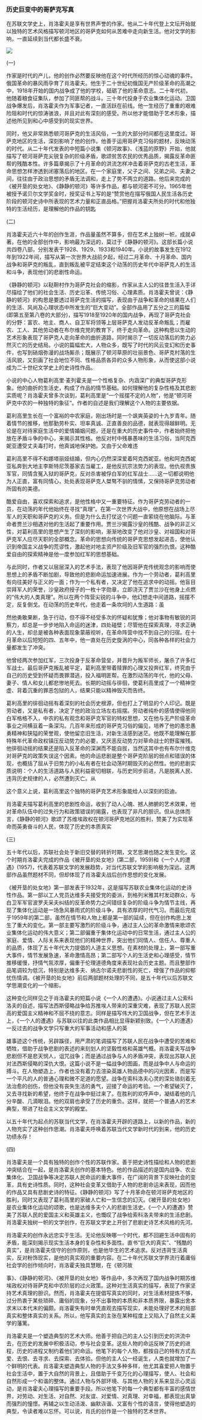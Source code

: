 ### **历史巨变中的哥萨克写真**

在苏联文学史上，肖洛霍夫是享有世界声誉的作家。他从二十年代登上文坛开始就以独特的艺术风格描写顿河地区的哥萨克如何从苦难中走向新生活。他对文学的影响，一直延续到当代都长盛不衰。

![](http://www.youhuaaa.com/UploadFiles/images/Painting_Pic_Full/103/51458.jpg)

\(一\)

作家是时代的产儿，他的创作必然要反映他在这个时代所经历的惊心动魂的事件。俄国革命的暴风雨孕育了肖洛霍夫。他生于二十世纪初俄国无产阶级革命的高潮之中，1918年开始的国内战争成了他的学校，砥砺了他的革命意志。二十年代初，他随着粮食征集队，参加了同匪帮的战斗。三十年代投身于农业集体化运动。卫国战争爆发后，肖洛霍夫作为军事记者，一直活跃在前线。他一生经历了重重的艰难险阻和时代的惊涛骇浪，并且对此有深刻的感受。所以他才能借助于艺术形象，描述他所见到和心中感受到的现实世界。

同时，他又非常熟悉顿河哥萨克的生活风俗，一生的大部分时间都在这里度过。哥萨克地区的生活，深刻影响了他的创作。他善于运用哥萨克习俗的题材，反映动荡的时代。从二十年代发表的中短篇小说集《顿河故事》、《浅蓝的原野》开始，他就描写了顿河哥萨克尖锐复杂的阶级矛盾，歌颂贫苦农民的优秀品质，揭露反革命匪帮的残酷本性。许多篇章揭示了十月革命的洪流怎样冲击着哥萨克的古老生活，革命思想怎样渗透到闭塞落后的地区。在一个家庭里，父子之间、兄弟之间、夫妻之间，往往由于政治思想的矛盾无法调和，走上了势不两立的道路。他后来完成的《被开垦的处女地》、《静静的顿河》等许多作品，都与顿河密不可分。1965年他被授予诺贝尔文学奖金时，授奖证书上写的是“赞赏他在描写俄国人民生活各历史阶段的顿河史诗中所表现的艺术力量和正直品格。”把握肖洛霍夫所处的时代和他独特的生活经历，是理解他的作品的钥匙

\(二\)

肖洛霍夫近六十年的创作生涯，作品量虽然不算多，但在艺术上独树一帜，成就卓著。在他的全部创作中，影响最为深远的，莫过于《静静的顿河》。这部长篇小说共四卷八部，分别发表于1928、1929、1933和1940年。小说的故事发生在1912年到1922年间，描写从第一次世界大战前夕起，经过二月革命、十月革命、国内战争和哥萨克的叛乱，直到叛乱被平定结束这个动荡的历史年代中哥萨克人的生活和斗争，表现他们的悲剧性命运。

《静静的顿河》以鞑靼村作为哥萨克社会的缩影，作家从主人公的往昔生活入手详尽描绘了他们的社会生活、历史沿革、传统习俗、心理素质。肖洛霍夫曾说：《静静的顿河》的构思是要透过哥萨克生活的描写，表现由于战争和革命的结果在人们的生活、风尚及心理状态中所发生的“巨大变动”。全部作品用了五分之三的篇幅\(即第五至第八卷的大部分\)，描写1918至1920年的国内战争，再现了哥萨克社会的分野：富农、地主、商人、自卫军将领等上层哥萨克人发动反革命叛乱；而雇农、工人、其他劳动者在布尔维克党的教育下，终于走向革命。这种构思以生动的艺术形象表现了哥萨克人走向革命的曲折道路，同时揭示了一切反动落后的势力必然灭亡的历史结局。小说的篇幅宏大，人物众多，既写了时代的风云变幻和历史事件，也写到硝烟弥漫的战场厮杀；既展示了顿河草原的壮丽景色、哥萨克村落的生活风貌，又刻画了社会地位不同、性格品质各异的众多人物形象，从而使这部小说成为二十世纪文学史上的史诗性作品。

小说的中心人物葛利高里·麦列霍夫是一个性格复杂、内涵深广的典型哥萨克形象。他的曲折的生活史，构成了作品的情节基础。如何理解他的复杂性格及其悲剧实质呢？肖洛霍夫曾多次谈到，葛利高里是“一个摇摆不定的人物”，他是“顿河哥萨克中农的一种独特的象征”。作者的自述是我们理解这个人物的主要依据。

葛利高里生长在一个富裕的中农家庭，刚出场时是一个飒爽英姿的十九岁青年。随着情节的推移，他那勤劳朴实、坦率真诚、正直善良的品德，就表现得越鲜明。无论是在对待家庭生活中的爱情婚姻问题，还是在重大的历史事件中，作者始终把他放在矛盾斗争的中心，来揭示其性格。他反对村中残暴愚味的生活习俗，当阿克西妮亚遭受丈夫毒打时，他真诚地保护她。又由于父命难违

葛利高里不得不和娜塔丽娅结婚，但内心仍然深深爱着阿克西妮亚。他和阿克西妮亚私奔到大地主李斯特尼茨基家去当雇工，是他反抗宗法势力的表现。他仇视贵族军官，同情含冤入狱的哥萨克，反对杀害被俘白军的红军战士……这一切都说明他为人正直，富有同情心，处处表现哥萨克人桀骜不驯的情愫，又保持哥萨克劳动者所固有的美德。

酷爱自由，喜欢探索和追求，是他性格中又一重要特征。作为哥萨克劳动者的一员，在动荡的年代他始终在寻找“真理”。在第一次世界大战中，他原想在战场上尽军人的天职和哥萨克的义务。但是为什么去打仗这个问题一直萦绕在他脑际。与革命者贾兰沙相遇对他的生活起了重要作用。贾兰沙揭露沙皇的残酷、战争的非正义性，对葛利高里的思想产生了深刻的影响，渐渐地改变了他对沙皇、对祖国和对哥萨克军人应尽天职的全部概念。革命的思想向传统的哥萨克思想发起进击，使他认识到帝国主义战争的荒谬性，激起他对地主资产阶级及旧军官的强烈仇恨。这种酷爱自由的探索精神是他一度参加红军的思想基础。

与此同时，作者又以层层深入的艺术手法，表现了他因哥萨克传统观念的影响而使思想上的矛盾不断加剧，导致他的悲剧命运加速进展。作为一个劳动者，葛利高里有向往美好与正义的一面；作为一个私有者，又决定了他在追求中的动摇。他盲目崇拜军人的荣誉，沙皇政府授子的一枚十字勋章，立即浇灭了贾兰沙在他身上点燃的“伟大的人类真理”。所以在两个阵营尖锐的斗争中，他幻想走中间道路，摇摆不定，反复倒戈。在动荡的历史年代，他走着一条坎坷的人生道路：虽

然他勇敢果断，急于行动，但不得不经受多次的怀疑和犹豫；他对事物有敏锐的洞察力，却总是一步步地陷入命运的迷津，四处碰壁；尽管他在探索真理，寻求正确的人生，却总是被各种表面现象蒙蔽视听，在革命阵营中找不到自己的归宿。在十月革命以后短短的四、五年中，他一直处在历史旋涡的中心，同各种各样的社会力量都发生了冲突。

他曾经两次参加红军，三次投身于反革命营垒，并晋升为叛军师长，屠杀了许多红军战士。最后哥萨克叛乱被平定，葛利高里带着赎罪的心理又投奔红军，终究由于自己的历史受到怀疑而畏罪潜逃，投入福明匪帮。在激烈动荡的年代，他的父母、妻子、情人和女儿都悲惨地死去。长期的动摇与徘徊，使葛利高里成了一个精神空虚、背着沉重的罪恶包狱的人，结果只能以精神毁灭而告终。

葛利高里的徘徊动摇有着深刻的社会历史根源，但也打上了明显的个人印记。既是劳动者，又是私有者，决定了他的政治立场左右摇摆。劳动者纯朴的感情使得他同白军格格不入，中农的私有观念和哥萨克军官的特权思想，又在他与无产阶级革命事业之间横亘着一条深沟。几百年来形成的哥萨克习俗的偏见，培养了他的愚忠愚勇精神和狭隘的荣誉观，使他留恋旧生活，对新生活感到迷茫。他既不能理解在那特殊年代革命政权镇压反动势力的必要，又厌恶反动势力对草命战士的野蛮摧残。他徘徊动摇的结果还是陷入反革命的深渊而不能自拔，当然这其中也有布尔什维克对哥萨克的政策失误这个因素。他的命运悲剧是整个哥萨克阶层的弱点和错误的体现，也概括了屈从于旧势力的小私有者在社会动荡时期毁灭的必然性。他的悲剧实质说明：个人的生活道路与人民利益密切相联，与历史同步前进，凡是脱离人民、违背历史规律的人，必然遭到灭亡。从

这个意义上说，葛利高里这个独特的哥萨克艺术形象能给人以深刻的启迪。

肖洛霍夫描写葛利高里的悲剧性命运，收到了动人心魄、撼人肺腑的艺术效果，他对革命队伍中的过失行为和政策错误的揭露，也表现了非凡的胆识。但从总体而言，《静静的顿河》歌颂了苏维埃政权在顿河哥萨克地区的胜利，赞美了为实现革命而英勇奋斗的人民，体现了历史的本质真实

\(三\)

五十年代以后，苏联社会处于新旧交替的转折时期，文艺思潮也随之发生变化。这个时期肖洛霍夫完成的作品《被开垦的处女地》\(第二部，1959\)和《一个人的遭遇》\(1957\)，代表着苏联文学的发展趋势，对当代苏联文学的影响极为深远。这两部作品虽然题材不同，但却体现了肖洛霍夫战后创作思想的变化发展。

《被开垦的处女地》第一部发表于1932年，这是描写苏联农业集体化运动的史诗性作品。第一部以工人党员达维多夫接受党的委派，到格列米雅其村发动群众，与白卫军军官波罗夫采夫纠结的反革命势力之间错综复杂的阶级斗争为情节主线，再现了集体化运动是一场急风暴雨式的阶级斗争，具有浓厚的时代气习。而最后完成于1959年的第二部，虽然在情节和人物上都是第一部的延续，但在创作构思上发生了重大的变化。第一部主要写激烈的阶级斗争，通过主人公的革命激情来歌颂农业集体化运动的伟大意义；第二部偏重于集体化运动中的日常生活，通过主人公的家庭、爱情、人际关系来表现他们的精神世界，突出他们同情人、信任人、尊重人的品质，体现了五十年代大力提倡的人道主义思想。在素材的处理上，第一部写重大事件，情节发展急速，革命激情高昂；第二部写个人的生活史和心理感受，情节推移缓慢，抒情气氛浓厚，偏重于伦理道德角度来表现社会历史主题。而且整部作品笔调较为低沉，特别是达维多夫、纳古尔诺夫悲剧性的死亡，增强了作品的抑郁忧伤情调。《被开垦的处女地》前后两部题材处理的不同，是五十年代以后苏联文学思潮变化的一个缩影。

这种变化同样见之于肖洛霍夫的短篇小说《一个人的遭遇》。小说通过主人公索科洛夫的自述，描写法西斯侵略战争给苏推埃人带来的深重灾难，表现了苏联人民崇高的爱国主义精神和不屈不挠的意志。同样是描写伟大的卫国战争，但在艺术手法上，《一个人的遭遇》与苏联以往的此类作品相比显得新颖别致。《一个人的遭遇》一反过去的战争文学只写重大的军事活动和感人的英

雄事迹这个传统，另辟蹊径，用严肃的笔调描写了苏联人民在战争中遭受的苦难和牺牲，借助于战争悲剧的表述的来刻划人的坚毅性格和英雄气概。肖洛霍夫写战争悲剧但不是悲天悯人，诅咒战争；而是通过战争与人的矛盾冲突，表现出苏联人民对法西斯侵略的深仇大恨。这篇小说不是一幅战争的图画，而是战争中人与命运的搏斗。在人物塑造上，作者也没有着力去渲染英雄人物品德中的闪光因素，而是写一个平凡的人的普通心理和微不足道的愿望。战争在索科洛夫心灵的深处铬刻着无法治愈的创伤，但他没有丧失生活的勇气，迎接了命运的考验。一个希望破灭了，又去寻找新的希望，他终于在战争中挺过来了。在胜利的欢呼声中，凝结着他的几分辛酸、几滴眼泪。他的双肩也承受了历史的重负。这样，就把一个普通人的艺术典型，带进了社会主义文学的殿堂。

以五十年代为起点的苏联当代文学，在肖洛霍夫开辟的道路上，以新的作品，新的人物充实了这种创作思潮。肖洛霍夫呼唤着苏联当代文学新时代的到来，他的历史功绩永存！

\(四\)

肖洛霍夫是一个具有独特的创作个性的苏联作家。善于把史诗性描绘和人物的悲剧冲突结合在一起，是肖洛霍夫创作的基本特色。他的作品描述的是国内战争、农业集体化、卫国战争等决定苏联人民命运的重大事件，在广阔的背景下反映社会的变革，具有史诗性质。同时，这种社会变革又借助于人物的悲剧命运来表现，因而他的作品又具有悲剧史诗的特征。《静静的顿河》写了十月革命在顿河哥萨克地区的胜利，同时又表现了葛利高里的家破人亡和一生信念的幻灭。《被开垦的处女地》是农业集体化运动的颂歌，也是达维多夫个人的悲剧生活史。《一个人的遭遇》赞美了苏联人民的爱国主义和英雄主义，也慨叹了战争给索科洛夫带来的生活悲剧。肖洛霍夫独树一帜的文学创作，在苏联文学史上开创了悲剧史诗艺术风格的先河。

肖洛霍夫的创作永远忠实于生活。无论他反映哪一个时代，都不回避生活中固有的矛盾，能深刻揭示现实生活本身的复杂性和多面性。直书“巨大的真实”、“残酷的真实”，是肖洛霍夫信守的创作原则，也是他毕生的艺术追求。反对违背生活真实，反对粉饰现实，是他的真实观的重要内容。在二十年代苏联文学界流行着庸俗社会学的创作倾向时，肖洛霍夫独具慧眼，在《顿河故

事》、《静静的顿河》、《被开垦的处女地》等作品中，多次再现了国内战争时期苏维埃政权对待哥萨克和中农阶层的过火政策。这种对生活真实的描写，表现了作家坚持艺术真理的胆识。然而，肖洛霍夫在提倡写真实的同时，对生活素材提炼不够，过分热衷于某些琐碎、庸俗的现象，分不出事物的本质和非本质界限，暴露出舍本求末以本代末的偏颇。肖洛霍失有时单凭直观去描写现实，未能处理好艺术的局部真实和整体真实的关系。所以，他写真实的主张在某种程度上又陷入了自然主义美学的藩篱。

肖洛霍夫是一个塑造典型的艺术大师。他善于把自己的主人公引到历史的洪流中去，在历史的发展中积极活动，参与社会变革。这些人物的命运反映了历史的进程，历史的进程又制约着他们的命运。他笔下的每个人物，都按自己的特有方式去爱、去恨、去寻求、去探索、去体验。但他的主人公一经诞生，人类也就增加了一个鲜明的代表。肖洛霍夫塑造典型人物的手法又多种多样，他尤其喜爱把人物置于社会生活中，置于大自然的背景上，且借助于千变万化的心理描写，使人、社会和自然形成一个和谐的整体。通过人物与外部环境、与其他人物的关系来显示心灵运动，是肖洛霍夫心理描写的重要手段。所以他笔下的每一个典型都有丰富的感情世界，对劳动、对生活、对自然、对友谊、对爱情、对真理、对幸福，都表现出真挚而强烈的憧憬。再辅之以生动活泼、幽默诙谐、又富有个性的语言，使得他塑造的典型，令读者难以忘怀。可以说，肖氏的创作是一个独特的艺术世界。


